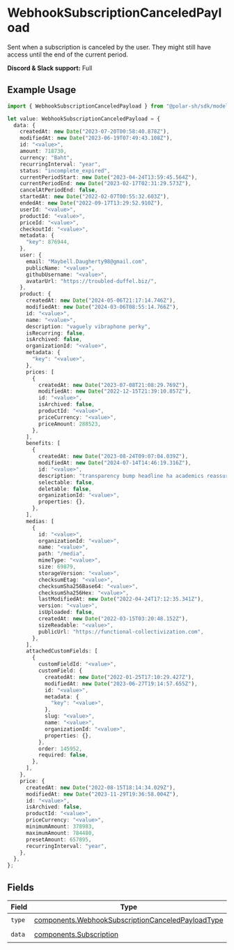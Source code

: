 # WebhookSubscriptionCanceledPayload

Sent when a subscription is canceled by the user.
They might still have access until the end of the current period.

**Discord & Slack support:** Full

## Example Usage

```typescript
import { WebhookSubscriptionCanceledPayload } from "@polar-sh/sdk/models/components";

let value: WebhookSubscriptionCanceledPayload = {
  data: {
    createdAt: new Date("2023-07-20T00:58:40.878Z"),
    modifiedAt: new Date("2023-06-19T07:49:43.108Z"),
    id: "<value>",
    amount: 718730,
    currency: "Baht",
    recurringInterval: "year",
    status: "incomplete_expired",
    currentPeriodStart: new Date("2023-04-24T13:59:45.564Z"),
    currentPeriodEnd: new Date("2023-02-17T02:31:29.573Z"),
    cancelAtPeriodEnd: false,
    startedAt: new Date("2022-02-07T00:55:32.603Z"),
    endedAt: new Date("2022-09-17T13:29:52.910Z"),
    userId: "<value>",
    productId: "<value>",
    priceId: "<value>",
    checkoutId: "<value>",
    metadata: {
      "key": 876944,
    },
    user: {
      email: "Maybell.Daugherty98@gmail.com",
      publicName: "<value>",
      githubUsername: "<value>",
      avatarUrl: "https://troubled-duffel.biz/",
    },
    product: {
      createdAt: new Date("2024-05-06T21:17:14.746Z"),
      modifiedAt: new Date("2024-03-06T08:55:14.766Z"),
      id: "<value>",
      name: "<value>",
      description: "vaguely vibraphone perky",
      isRecurring: false,
      isArchived: false,
      organizationId: "<value>",
      metadata: {
        "key": "<value>",
      },
      prices: [
        {
          createdAt: new Date("2023-07-08T21:08:29.769Z"),
          modifiedAt: new Date("2022-12-15T21:39:10.857Z"),
          id: "<value>",
          isArchived: false,
          productId: "<value>",
          priceCurrency: "<value>",
          priceAmount: 288523,
        },
      ],
      benefits: [
        {
          createdAt: new Date("2023-08-24T09:07:04.039Z"),
          modifiedAt: new Date("2024-07-14T14:46:19.316Z"),
          id: "<value>",
          description: "transparency bump headline ha academics reassuringly",
          selectable: false,
          deletable: false,
          organizationId: "<value>",
          properties: {},
        },
      ],
      medias: [
        {
          id: "<value>",
          organizationId: "<value>",
          name: "<value>",
          path: "/media",
          mimeType: "<value>",
          size: 69879,
          storageVersion: "<value>",
          checksumEtag: "<value>",
          checksumSha256Base64: "<value>",
          checksumSha256Hex: "<value>",
          lastModifiedAt: new Date("2022-04-24T17:12:35.341Z"),
          version: "<value>",
          isUploaded: false,
          createdAt: new Date("2022-03-15T03:20:48.152Z"),
          sizeReadable: "<value>",
          publicUrl: "https://functional-collectivization.com",
        },
      ],
      attachedCustomFields: [
        {
          customFieldId: "<value>",
          customField: {
            createdAt: new Date("2022-01-25T17:10:29.427Z"),
            modifiedAt: new Date("2023-06-27T19:14:57.655Z"),
            id: "<value>",
            metadata: {
              "key": "<value>",
            },
            slug: "<value>",
            name: "<value>",
            organizationId: "<value>",
            properties: {},
          },
          order: 145952,
          required: false,
        },
      ],
    },
    price: {
      createdAt: new Date("2022-08-15T18:14:34.029Z"),
      modifiedAt: new Date("2023-11-29T19:36:58.004Z"),
      id: "<value>",
      isArchived: false,
      productId: "<value>",
      priceCurrency: "<value>",
      minimumAmount: 378983,
      maximumAmount: 784480,
      presetAmount: 657895,
      recurringInterval: "year",
    },
  },
};
```

## Fields

| Field                                                                                                                  | Type                                                                                                                   | Required                                                                                                               | Description                                                                                                            |
| ---------------------------------------------------------------------------------------------------------------------- | ---------------------------------------------------------------------------------------------------------------------- | ---------------------------------------------------------------------------------------------------------------------- | ---------------------------------------------------------------------------------------------------------------------- |
| `type`                                                                                                                 | [components.WebhookSubscriptionCanceledPayloadType](../../models/components/webhooksubscriptioncanceledpayloadtype.md) | :heavy_check_mark:                                                                                                     | N/A                                                                                                                    |
| `data`                                                                                                                 | [components.Subscription](../../models/components/subscription.md)                                                     | :heavy_check_mark:                                                                                                     | N/A                                                                                                                    |